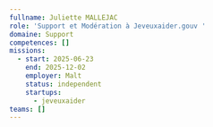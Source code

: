 ```yaml
---
fullname: Juliette MALLEJAC
role: 'Support et Modération à Jeveuxaider.gouv '
domaine: Support
competences: []
missions:
  - start: 2025-06-23
    end: 2025-12-02
    employer: Malt
    status: independent
    startups:
      - jeveuxaider
teams: []
---
```


